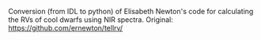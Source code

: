 Conversion (from IDL to python) of Elisabeth Newton's code for calculating the RVs of cool dwarfs using NIR spectra.
Original: https://github.com/ernewton/tellrv/
